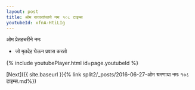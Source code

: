 ```yaml
---
layout: post
title: ओम सत्त्वतांपतये नमः १०८ टाइम्स
youtubeId: xfnA-HtiLIg
---
```

 
 
 ओम प्रेतहचरीने नमः  
 
 -  जो मृतदेह घेऊन प्रवास करतो 
 
  
 
  
 
 
 
 
 
 


{% include youtubePlayer.html id=page.youtubeId %}
 
[Next]({{ site.baseurl }}{% link  split2/_posts/2016-06-27-ओम श्रमणाया नमः १०८ टाइम्स.md%})
 
